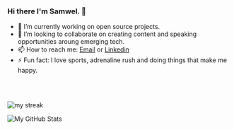 ### Hi there I'm Samwel. 👋

- 🔭 I’m currently working on open source projects.
- 👯 I’m looking to collaborate on creating content and speaking opportunities aroung emerging tech.
- 📫 How to reach me: [Email](samwelchegeh09@gmail.com) or [Linkedin](https://www.linkedin.com/in/samwel-chege-b069b618b?lipi=urn%3Ali%3Apage%3Ad_flagship3_profile_view_base_contact_details%3Bxl5h%2BFSySoGbi2rrTLdjeQ%3D%3D)
- ⚡ Fun fact: I love sports, adrenaline rush and doing things that make me happy.

<!-- &nbsp;&nbsp;&nbsp;&nbsp;&nbsp;&nbsp;&nbsp;&nbsp;&nbsp;&nbsp;&nbsp;&nbsp;&nbsp;&nbsp;&nbsp;&nbsp;&nbsp;&nbsp;&nbsp;&nbsp;&nbsp;&nbsp;&nbsp;&nbsp;&nbsp;&nbsp;&nbsp;&nbsp;&nbsp;&nbsp;&nbsp;&nbsp;&nbsp;&nbsp;&nbsp;&nbsp;&nbsp;&nbsp;&nbsp;&nbsp;&nbsp;&nbsp;&nbsp;&nbsp;&nbsp;&nbsp;&nbsp;&nbsp;&nbsp;&nbsp;&nbsp;&nbsp;&nbsp;&nbsp;&nbsp;&nbsp;&nbsp;&nbsp;&nbsp;&nbsp;&nbsp;&nbsp;&nbsp;&nbsp;&nbsp;&nbsp;&nbsp;&nbsp;&nbsp;&nbsp;&nbsp;&nbsp;&nbsp;&nbsp;&nbsp;&nbsp;<span align="right" right=""> <img src="https://komarev.com/ghpvc/?username=samwel-chege&label=Profile%20views&color=0e75b6&style=flat" alt="number of profile visits" /> </span> -->

<br>
<br>



<p><img align="center" src="https://github-readme-streak-stats.herokuapp.com/?user=samwel-chege&theme=radical" alt="my streak" /></p>
 
<img align="left" alt="My GitHub Stats" src="https://github-readme-stats.vercel.app/api?username=samwel-chege&show_icons=true&theme=radical&count_private=true" />


<!--   <img align="right" src="https://github-readme-stats.vercel.app/api/top-langs/?username=samwel-chege&theme=radical&count_private=true"> -->
  
  




 
